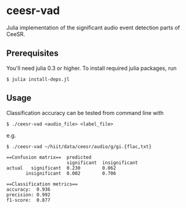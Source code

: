 # ceesr-vad

Julia implementation of the significant audio event detection parts of CeeSR.

## Prerequisites

You'll need julia 0.3 or higher. To install required julia packages, run

    $ julia install-deps.jl
   
## Usage

Classification accuracy can be tested from command line with

    $ ./ceesr-vad <audio_file> <label_file>
  
e.g.

    $ ./ceesr-vad ~/hiit/data/ceesr/audio/g/gi.{flac,txt}
    
    ==Confusion matrix==  predicted
                          significant  insignificant
    actual   significant  0.230        0.062
           insignificant  0.002        0.706
   
    ==Classification metrics==
    accuracy:  0.936
    precision: 0.992
    f1-score:  0.877
